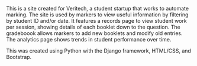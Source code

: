 This is a site created for Veritech, a student startup that works to automate marking. The site is used by markers to view useful information by filtering by student ID and/or date. It features a records page to view student work per session, showing details of each booklet down to the question. The gradeboook allows markers to add new booklets and modify old entries. The analytics page shows trends in student performance over time.

This was created using Python with the Django framework, HTML/CSS, and Bootstrap. 
